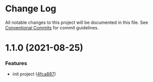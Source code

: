 # Change Log

All notable changes to this project will be documented in this file.
See [Conventional Commits](https://conventionalcommits.org) for commit guidelines.

# 1.1.0 (2021-08-25)


### Features

* init project ([4fca887](https://github.com/joe-peak/lerna-app/commit/4fca88780afbaeceb1d80c80e44f2337597db4ed))

